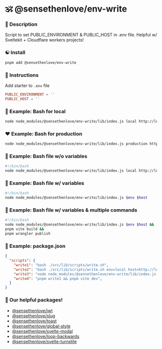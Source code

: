 # 🕉 @sensethenlove/env-write


### 🙏 Description
Script to set PUBLIC_ENVIRONMENT & PUBLIC_HOST in .env file. Helpful w/ Sveltekit + Cloudflare workers projects!

### ☯️ Install
```bash
pnpm add @sensethenlove/env-write
```

### 💛 Instructions
Add starter to `.env` file
```toml
PUBLIC_ENVIRONMENT = ''
PUBLIC_HOST = ''
```

### 🧡 Example: Bash for local
```bash
node node_modules/@sensethenlove/env-write/lib/index.js local http://localhost:5173
```

### ❤️ Example: Bash for production
```bash
node node_modules/@sensethenlove/env-write/lib/index.js production https://sensethenlove.com
```


### 💜 Example: Bash file w/o variables
```bash
#!/bin/bash
node node_modules/@sensethenlove/env-write/lib/index.js local http://localhost:5173
```

### 💚 Example: Bash file w/ variables
```bash
#!/bin/bash
node node_modules/@sensethenlove/env-write/lib/index.js $env $host
```

### 💙 Example: Bash file w/ variables & multiple commands
```bash
#!/bin/bash
node node_modules/@sensethenlove/env-write/lib/index.js $env $host &&
pnpm vite build &&
pnpm wrangler publish
```

### 💟 Example: package.json
```json
{
  "scripts": {
    "write1": "bash ./src/lib/scripts/write.sh",
    "write2": "bash ./src/lib/scripts/write.sh env=local host=http://localhost:5173",
    "write3": "node node_modules/@sensethenlove/env-write/lib/index.js production https://sensethenlove.com",
    "write4": "pnpm write1 && pnpm vite dev",
  }
}
```

### 💖 Our helpful packages!
* [@sensethenlove/jwt](https://www.npmjs.com/package/@sensethenlove/jwt)
* [@sensethenlove/slug](https://www.npmjs.com/package/@sensethenlove/slug)
* [@sensethenlove/toast](https://www.npmjs.com/package/@sensethenlove/toast)
* [@sensethenlove/global-style](https://www.npmjs.com/package/@sensethenlove/global-style)
* [@sensethenlove/svelte-modal](https://www.npmjs.com/package/@sensethenlove/svelte-modal)
* [@sensethenlove/loop-backwards](https://www.npmjs.com/package/@sensethenlove/loop-backwards)
* [@sensethenlove/svelte-turnstile](https://www.npmjs.com/package/@sensethenlove/svelte-turnstile)
